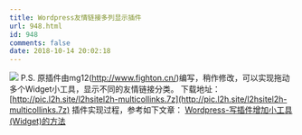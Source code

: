 ```yaml
---
title: Wordpress友情链接多列显示插件
url: 948.html
id: 948
comments: false
date: 2018-10-14 20:02:18
---
```


![](http://pic.l2h.site/l2hsite2.png) P.S. 原插件由mg12(http://www.fighton.cn/)编写，稍作修改，可以实现拖动多个Widget小工具，显示不同的友情链接分类。 下载地址： [http://pic.l2h.site/l2hsitel2h-multicollinks.7z](http://pic.l2h.site/l2hsitel2h-multicollinks.7z) 插件实现过程，参考如下文章： [Wordpress-写插件增加小工具(Widget)的方法](http://l2h.site/wordpress-how-widget-plugin-20180930)